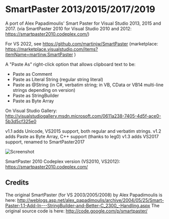 # SmartPaster 2013/2015/2017/2019

A port of Alex Papadimoulis' Smart Paster for Visual Studio 2013, 2015 and 2017.
(via SmartPaster 2010 for Visual Studio 2010 and 2012: https://smartpaster2010.codeplex.com/)

For VS 2022, see https://github.com/martinjw/SmartPaster (marketplace: https://marketplace.visualstudio.com/items?itemName=martinw.SmartPaster )

A "Paste As" right-click option that allows clipboard text to be:

* Paste as Comment
* Paste as Literal String (regular string literal)
* Paste as @String (in C#, verbatim string; in VB, CData or VB14 multi-line strings depending on version)
* Paste as StringBuilder
* Paste as Byte Array

On Visual Studio Gallery:
http://visualstudiogallery.msdn.microsoft.com/0611a238-7405-4d5f-ace0-5b3d5cf325e0

v1.1 adds Unicode, VS2015 support, both regular and verbatim strings.
v1.2 adds Paste as Byte Array, C++ support (thanks to leg0)
v1.3 adds VS2017 support, renamed to SmartPaster2017

![Screenshot](Screenshot.png?raw=true)

SmartPaster 2010 Codeplex version (VS2010, VS2012):
https://smartpaster2010.codeplex.com/

## Credits

The original SmartPaster (for VS 2003/2005/2008) by Alex Papadimoulis is here: http://weblogs.asp.net/alex_papadimoulis/archive/2004/05/25/Smart-Paster-1.1-Add-In---StringBuilder-and-Better-C_2300_-Handling.aspx
The original source code is here: http://code.google.com/p/smartpaster/

